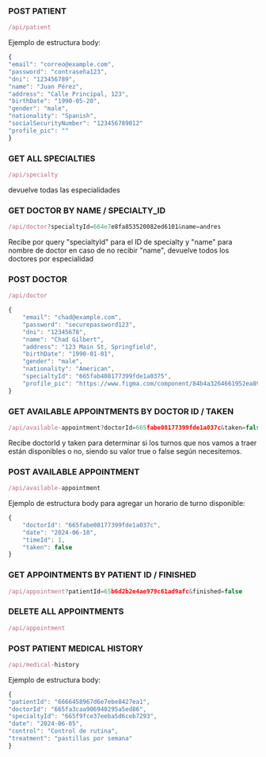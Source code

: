 ### POST PATIENT

```javascript
/api/patient 
```   
Ejemplo de estructura body:  

```javascript
{
"email": "correo@example.com",
"password": "contraseña123",
"dni": "123456789",
"name": "Juan Pérez",
"address": "Calle Principal, 123",
"birthDate": "1990-05-20",
"gender": "male",
"nationality": "Spanish",
"socialSecurityNumber": "123456789012"
"profile_pic": ""
}
```

### GET ALL SPECIALTIES  

```javascript
/api/specialty
```  

devuelve todas las especialidades

### GET DOCTOR BY NAME / SPECIALTY_ID

```javascript
/api/doctor?specialtyId=664e7e8fa853520082ed6101&name=andres  
```

Recibe por query "specialtyId" para el ID de specialty y "name" para nombre de doctor
en caso de no recibir "name", devuelve todos los doctores por especialidad

### POST DOCTOR

```javascript
/api/doctor
```  

```javascript
{
    "email": "chad@example.com",
    "password": "securepassword123",
    "dni": "12345678",
    "name": "Chad Gilbert",
    "address": "123 Main St, Springfield",
    "birthDate": "1990-01-01",
    "gender": "male",
    "nationality": "American",
    "specialtyId": "665fab408177399fde1a0375",
    "profile_pic": "https://www.figma.com/component/84b4a3264661952ea89fc34693afae90f7ae5067/thumbnail?ver=2259%3A574&fuid=1375887789832720451"
}
```

### GET AVAILABLE APPOINTMENTS BY DOCTOR ID / TAKEN  

```javascript
/api/available-appointment?doctorId=665fabe08177399fde1a037c&taken=false  
```  
Recibe doctorId y taken para determinar si los turnos que nos vamos a traer están disponibles o no, siendo su valor true o false según necesitemos.

### POST AVAILABLE APPOINTMENT

```javascript
/api/available-appointment  
```

Ejemplo de estructura body para agregar un horario de turno disponible:  

```javascript
{
    "doctorId": "665fabe08177399fde1a037c",
    "date": "2024-06-10",
    "timeId": 1,
    "taken": false
}
```

### GET APPOINTMENTS BY PATIENT ID / FINISHED  

```javascript
/api/appointment?patientId=65b6d2b2e4ae979c61ad9afc&finished=false
```

### DELETE ALL APPOINTMENTS  

```javascript
/api/appointment
```

### POST PATIENT MEDICAL HISTORY  

```javascript
/api/medical-history
```  
Ejemplo de estructura body:  

```javascript
{
"patientId": "6666458967d6e7ebe8427ea1",
"doctorId": "665fa3caa906940295a5ed86",
"specialtyId": "665f9fce37eeba5d6ceb7293",
"date": "2024-06-05",
"control": "Control de rutina",
"treatment": "pastillas por semana"
}
```
